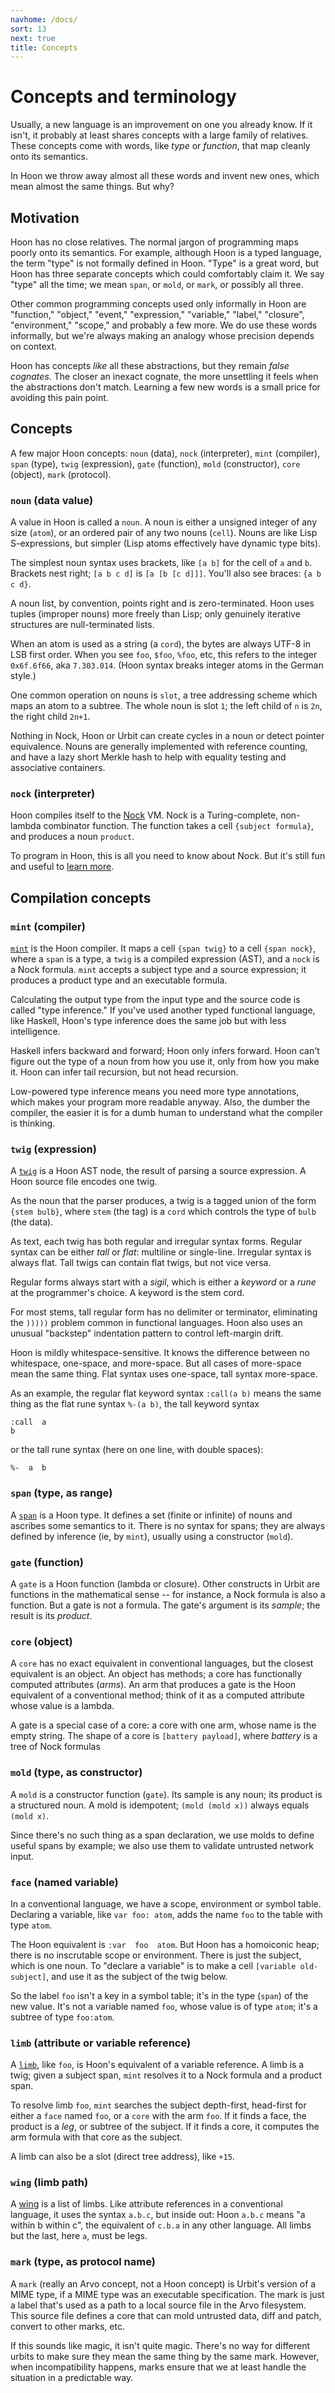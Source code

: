 ```yaml
---
navhome: /docs/
sort: 13
next: true
title: Concepts
---
```


# Concepts and terminology

Usually, a new language is an improvement on one you already
know.  If it isn't, it probably at least shares concepts with a
large family of relatives.  These concepts come with words, like
*type* or *function*, that map cleanly onto its semantics.

In Hoon we throw away almost all these words and invent new
ones, which mean almost the same things.  But why?

## Motivation

Hoon has no close relatives.  The normal jargon of programming
maps poorly onto its semantics.  For example, although Hoon is a
typed language, the term "type" is not formally defined in Hoon.
"Type" is a great word, but Hoon has three separate concepts
which could comfortably claim it.  We say "type" all the time; we
mean `span`, or `mold`, or `mark`, or possibly all three.

Other common programming concepts used only informally in Hoon
are "function," "object," "event," "expression," "variable,"
"label," "closure", "environment," "scope," and probably a few
more.  We do use these words informally, but we're always making
an analogy whose precision depends on context.

Hoon has concepts *like* all these abstractions, but they remain
*false cognates*.  The closer an inexact cognate, the more
unsettling it feels when the abstractions don't match.  Learning
a few new words is a small price for avoiding this pain point.

## Concepts

A few major Hoon concepts: `noun` (data), `nock` (interpreter),
`mint` (compiler), `span` (type), `twig` (expression), `gate`
(function), `mold` (constructor), `core` (object), `mark`
(protocol).

### `noun` (data value)

A value in Hoon is called a `noun`.  A noun is either a
unsigned integer of any size (`atom`), or an ordered pair of any
two nouns (`cell`).  Nouns are like Lisp S-expressions, but
simpler (Lisp atoms effectively have dynamic type bits).

The simplest noun syntax uses brackets, like `[a b]` for the cell
of `a` and `b`.  Brackets nest right; `[a b c d]` is `[a [b [c
d]]]`.  You'll also see braces: `{a b c d}`.

A noun list, by convention, points right and is zero-terminated.
Hoon uses tuples (improper nouns) more freely than Lisp; only
genuinely iterative structures are null-terminated lists.

When an atom is used as a string (a `cord`), the bytes are always
UTF-8 in LSB first order.  When you see `foo`, `$foo`, `%foo`,
etc, this refers to the integer `0x6f.6f66`, aka `7.303.014`.
(Hoon syntax breaks integer atoms in the German style.)

One common operation on nouns is `slot`, a tree addressing
scheme which maps an atom to a subtree.  The whole noun is slot
`1`; the left child of `n` is `2n`, the right child `2n+1`.

Nothing in Nock, Hoon or Urbit can create cycles in a noun or
detect pointer equivalence.  Nouns are generally implemented
with reference counting, and have a lazy short Merkle hash to
help with equality testing and associative containers.

### `nock` (interpreter)

Hoon compiles itself to the [Nock](../../nock) VM.  Nock is a
Turing-complete, non-lambda combinator function.  The function
takes a cell `{subject formula}`, and produces a noun `product`.

To program in Hoon, this is all you need to know about Nock.  But
it's still fun and useful to [learn more](../../nock).

## Compilation concepts

### `mint` (compiler)

[`mint`](mint) is the Hoon compiler.  It maps a cell `{span twig}` to a
cell `{span nock}`, where a `span` is a type, a `twig` is a compiled
expression (AST), and a `nock` is a Nock formula.  `mint` accepts
a subject type and a source expression; it produces a product type
and an executable formula.

Calculating the output type from the input type and the source
code is called "type inference." If you've used another typed
functional language, like Haskell, Hoon's type inference does the
same job but with less intelligence.

Haskell infers backward and forward; Hoon only infers forward.
Hoon can't figure out the type of a noun from how you use it,
only from how you make it.  Hoon can infer tail recursion, but
not head recursion.

Low-powered type inference means you need more type annotations,
which makes your program more readable anyway.  Also, the dumber
the compiler, the easier it is for a dumb human to understand
what the compiler is thinking.

### `twig` (expression)

A [`twig`](twig) is a Hoon AST node, the result of parsing a
source expression.  A Hoon source file encodes one twig.

As the noun that the parser produces, a twig is a tagged union of
the form `{stem bulb}`, where `stem` (the tag) is a `cord` which
controls the type of `bulb` (the data).

As text, each twig has both regular and irregular syntax forms.
Regular syntax can be either *tall* or *flat*: multiline or
single-line.  Irregular syntax is always flat.   Tall twigs can
contain flat twigs, but not vice versa.

Regular forms always start with a *sigil*, which is either a
*keyword* or a *rune* at the programmer's choice.  A keyword is
the stem cord.

For most stems, tall regular form has no delimiter or terminator,
eliminating the `)))))` problem common in functional languages.
Hoon also uses an unusual "backstep" indentation pattern to
control left-margin drift.

Hoon is mildly whitespace-sensitive.  It knows the difference
between no whitespace, one-space, and more-space.  But all cases
of more-space mean the same thing.  Flat syntax uses one-space,
tall syntax more-space.

As an example, the regular flat keyword syntax `:call(a b)` means
the same thing as the flat rune syntax `%-(a b)`, the tall
keyword syntax

```
:call  a
b
```
or the tall rune syntax (here on one line, with double spaces):
```
%-  a  b
```

### `span` (type, as range)

A [`span`](span) is a Hoon type.  It defines a set (finite or
infinite) of nouns and ascribes some semantics to it.  There is
no syntax for spans; they are always defined by inference (ie, by
`mint`), usually using a constructor (`mold`).

### `gate` (function)

A `gate` is a Hoon function (lambda or closure).  Other
constructs in Urbit are functions in the mathematical sense -- for
instance, a Nock formula is also a function.  But a gate is not a
formula.  The gate's argument is its *sample*; the result is its
*product*.

### `core` (object)

A `core` has no exact equivalent in conventional languages, but
the closest equivalent is an object.  An object has methods; a
core has functionally computed attributes (*arms*).  An arm that
produces a gate is the Hoon equivalent of a conventional method;
think of it as a computed attribute whose value is a lambda.

A gate is a special case of a core: a core with one arm, whose
name is the empty string.  The shape of a core is `[battery
payload]`, where *battery* is a tree of Nock formulas

### `mold` (type, as constructor)

A `mold` is a constructor function (`gate`).  Its sample is any
noun; its product is a structured noun.  A mold is idempotent;
`(mold (mold x))` always equals `(mold x)`.

Since there's no such thing as a span declaration, we use molds
to define useful spans by example; we also use them to validate
untrusted network input.

### `face` (named variable)

In a conventional language, we have a scope, environment or
symbol table.  Declaring a variable, like `var foo: atom`, adds
the name `foo` to the table with type `atom`.

The Hoon equivalent is `:var  foo  atom`.   But Hoon has a
homoiconic heap; there is no inscrutable scope or environment.
There is just the subject, which is one noun.  To "declare a
variable" is to make a cell `[variable old-subject]`, and use it
as the subject of the twig below.

So the label `foo` isn't a key in a symbol table; it's in the
type (`span`) of the new value.  It's not a variable named `foo`,
whose value is of type `atom`; it's a subtree of type `foo:atom`.

### `limb` (attribute or variable reference)

A [`limb`](../twig/limb/limb), like `foo`, is Hoon's equivalent of a variable
reference.  A limb is a twig; given a subject span, `mint`
resolves it to a Nock formula and a product span.

To resolve limb `foo`, `mint` searches the subject depth-first,
head-first for either a `face` named `foo`, or a `core` with the
arm `foo`.  If it finds a face, the product is a *leg*, or
subtree of the subject.  If it finds a core, it computes the arm
formula with that core as the subject.

A limb can also be a slot (direct tree address), like `+15`.

### `wing` (limb path)

A [wing](../twig/limb/wing) is a list of limbs.  Like attribute references in a
conventional language, it uses the syntax `a.b.c`, but inside
out: Hoon `a.b.c` means "a within b within c", the equivalent of
`c.b.a` in any other language.  All limbs but the last, here `a`,
must be legs.

### `mark` (type, as protocol name)

A `mark` (really an Arvo concept, not a Hoon concept) is Urbit's
version of a MIME type, if a MIME type was an executable
specification.  The mark is just a label that's used as a path to
a local source file in the Arvo filesystem.  This source file
defines a core that can mold untrusted data, diff and patch,
convert to other marks, etc.

If this sounds like magic, it isn't quite magic.  There's no way
for different urbits to make sure they mean the same thing by the
same mark.  However, when incompatibility happens, marks ensure
that we at least handle the situation in a predictable way.
